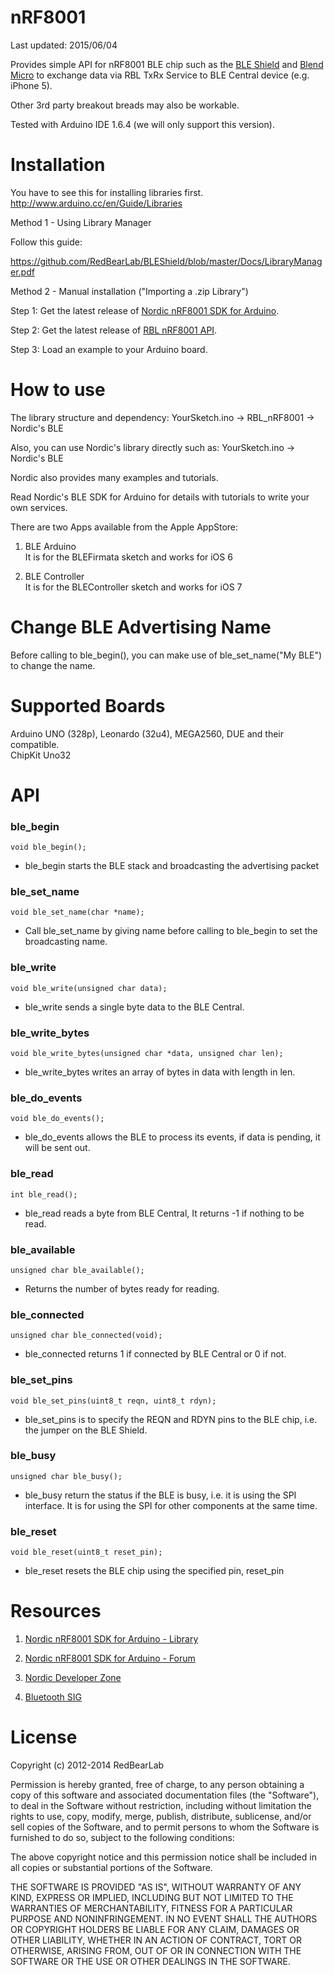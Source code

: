 
nRF8001
=======

Last updated: 2015/06/04 

Provides simple API for nRF8001 BLE chip such as the [BLE Shield](http://redbearlab.com/bleshield/) and [Blend Micro](http://redbearlab.com/blendmicro/) to exchange data via RBL TxRx Service to BLE Central device (e.g. iPhone 5).

Other 3rd party breakout breads may also be workable.

Tested with Arduino IDE 1.6.4 (we will only support this version).

Installation
============

You have to see this for installing libraries first.
http://www.arduino.cc/en/Guide/Libraries

Method 1 - Using Library Manager

Follow this guide:

https://github.com/RedBearLab/BLEShield/blob/master/Docs/LibraryManager.pdf

Method 2 - Manual installation ("Importing a .zip Library")

Step 1: Get the latest release of [Nordic nRF8001 SDK for Arduino](https://github.com/Cheong2K/ble-sdk-arduino/archive/RBL.zip).

Step 2: Get the latest release of [RBL nRF8001 API](https://github.com/RedBearLab/nRF8001/archive/master.zip).

Step 3: Load an example to your Arduino board.


How to use
==========


The library structure and dependency:
YourSketch.ino -> RBL_nRF8001 -> Nordic's BLE

Also, you can use Nordic's library directly such as:
YourSketch.ino -> Nordic's BLE

Nordic also provides many examples and tutorials.

Read Nordic's BLE SDK for Arduino for details with tutorials to write your own services.

There are two Apps available from the Apple AppStore:<br/>

1. BLE Arduino<br>
It is for the BLEFirmata sketch and works for iOS 6

2. BLE Controller<br>
It is for the BLEController sketch and works for iOS 7


Change BLE Advertising Name
===========================

Before calling to ble_begin(), you can make use of ble_set_name("My BLE") to change the name.


Supported Boards
================

Arduino UNO (328p), Leonardo (32u4), MEGA2560, DUE and their compatible.<br/>
ChipKit Uno32<br/>


API
===

### ble_begin

```
void ble_begin();
```

* ble_begin starts the BLE stack and broadcasting the advertising packet 

### ble_set_name

```
void ble_set_name(char *name);
```

* Call ble_set_name by giving name before calling to ble_begin to set the broadcasting name. 

### ble_write

```
void ble_write(unsigned char data);
```

* ble_write sends a single byte data to the BLE Central.

### ble_write_bytes

```
void ble_write_bytes(unsigned char *data, unsigned char len);
```

* ble_write_bytes writes an array of bytes in data with length in len.

### ble_do_events

```
void ble_do_events();
```

* ble_do_events allows the BLE to process its events, if data is pending, it will be sent out.

### ble_read

```
int ble_read();
```

* ble_read reads a byte from BLE Central, It returns -1 if nothing to be read.

### ble_available

```
unsigned char ble_available();
```

* Returns the number of bytes ready for reading.

### ble_connected

```
unsigned char ble_connected(void);
```

* ble_connected returns 1 if connected by BLE Central or 0 if not.

### ble_set_pins

```
void ble_set_pins(uint8_t reqn, uint8_t rdyn);
```

* ble_set_pins is to specify the REQN and RDYN pins to the BLE chip, i.e. the jumper on the BLE Shield.

### ble_busy

```
unsigned char ble_busy();
```

* ble_busy return the status if the BLE is busy, i.e. it is using the SPI interface. It is for using the SPI for other components at the same time.

### ble_reset

```
void ble_reset(uint8_t reset_pin);
```

* ble_reset resets the BLE chip using the specified pin, reset_pin


Resources
=========

1. [Nordic nRF8001 SDK for Arduino - Library](https://github.com/Cheong2K/ble-sdk-arduino)

2. [Nordic nRF8001 SDK for Arduino - Forum](https://redbearlab.zendesk.com/forums/21921933-Nordic-nRF8001-SDK-for-Arduino)

3. [Nordic Developer Zone](https://devzone.nordicsemi.com/)

4. [Bluetooth SIG](https://www.bluetooth.org/en-us)


License
=======

Copyright (c) 2012-2014 RedBearLab

Permission is hereby granted, free of charge, to any person obtaining a copy
of this software and associated documentation files (the "Software"), to deal 
in the Software without restriction, including without limitation the rights 
to use, copy, modify, merge, publish, distribute, sublicense, and/or sell
copies of the Software, and to permit persons to whom the Software is
furnished to do so, subject to the following conditions:

The above copyright notice and this permission notice shall be included in all
copies or substantial portions of the Software.

THE SOFTWARE IS PROVIDED "AS IS", WITHOUT WARRANTY OF ANY KIND, EXPRESS OR
IMPLIED, INCLUDING BUT NOT LIMITED TO THE WARRANTIES OF MERCHANTABILITY,
FITNESS FOR A PARTICULAR PURPOSE AND NONINFRINGEMENT. IN NO EVENT SHALL THE
AUTHORS OR COPYRIGHT HOLDERS BE LIABLE FOR ANY CLAIM, DAMAGES OR OTHER 
LIABILITY, WHETHER IN AN ACTION OF CONTRACT, TORT OR OTHERWISE, ARISING FROM,
OUT OF OR IN CONNECTION WITH THE SOFTWARE OR THE USE OR OTHER DEALINGS IN THE
SOFTWARE.

